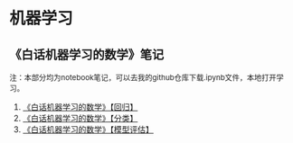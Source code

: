 # 机器学习

## 《白话机器学习的数学》笔记

<font color="#212121" style="font-size:13px;">注：本部分均为notebook笔记，可以去我的github仓库下载.ipynb文件，本地打开学习。</font>

1. [《白话机器学习的数学》【回归】](/ml/regression)
2. [《白话机器学习的数学》【分类】]()
3. [《白话机器学习的数学》【模型评估】]()
